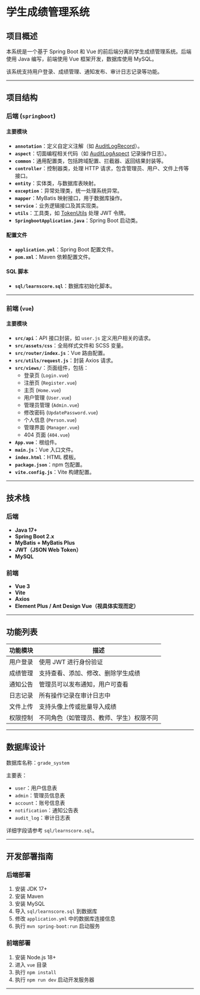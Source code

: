 # 学生成绩管理系统

## 项目概述

本系统是一个基于 Spring Boot 和 Vue 的前后端分离的学生成绩管理系统。后端使用 Java 编写，前端使用 Vue 框架开发，数据库使用 MySQL。

该系统支持用户登录、成绩管理、通知发布、审计日志记录等功能。

---

## 项目结构

### 后端 (`springboot`)

#### 主要模块

- **`annotation`**：定义自定义注解（如 [AuditLogRecord](file://C:\Users\Administrator\Desktop\grade-system\springboot\src\main\java\com\example\annotation\AuditLogRecord.java#L7-L12)）。
- **`aspect`**：切面编程相关代码（如 [AuditLogAspect](file://C:\Users\Administrator\Desktop\grade-system\springboot\src\main\java\com\example\aspect\AuditLogAspect.java#L19-L48) 记录操作日志）。
- **`common`**：通用配置类，包括跨域配置、拦截器、返回结果封装等。
- **`controller`**：控制器类，处理 HTTP 请求，包含管理员、用户、文件上传等接口。
- **`entity`**：实体类，与数据库表映射。
- **`exception`**：异常处理类，统一处理系统异常。
- **`mapper`**：MyBatis 映射接口，用于数据库操作。
- **`service`**：业务逻辑接口及其实现类。
- **`utils`**：工具类，如 [TokenUtils](file://C:\Users\Administrator\Desktop\grade-system\springboot\src\main\java\com\example\utils\TokenUtils.java#L18-L71) 处理 JWT 令牌。
- **`SpringbootApplication.java`**：Spring Boot 启动类。

#### 配置文件

- **`application.yml`**：Spring Boot 配置文件。
- **`pom.xml`**：Maven 依赖配置文件。

#### SQL 脚本

- **`sql/learnscore.sql`**：数据库初始化脚本。

---

### 前端 (`vue`)

#### 主要模块

- **`src/api`**：API 接口封装，如 `user.js` 定义用户相关的请求。
- **`src/assets/css`**：全局样式文件和 SCSS 变量。
- **`src/router/index.js`**：Vue 路由配置。
- **`src/utils/request.js`**：封装 Axios 请求。
- **`src/views/`**：页面组件，包括：
  - 登录页 (`Login.vue`)
  - 注册页 (`Register.vue`)
  - 主页 (`Home.vue`)
  - 用户管理 (`User.vue`)
  - 管理员管理 (`Admin.vue`)
  - 修改密码 (`UpdatePassword.vue`)
  - 个人信息 (`Person.vue`)
  - 管理界面 (`Manager.vue`)
  - 404 页面 (`404.vue`)
- **`App.vue`**：根组件。
- **`main.js`**：Vue 入口文件。
- **`index.html`**：HTML 模板。
- **`package.json`**：npm 包配置。
- **`vite.config.js`**：Vite 构建配置。

---

## 技术栈

### 后端

- **Java 17+**
- **Spring Boot 2.x**
- **MyBatis + MyBatis Plus**
- **JWT（JSON Web Token）**
- **MySQL**

### 前端

- **Vue 3**
- **Vite**
- **Axios**
- **Element Plus / Ant Design Vue（视具体实现而定）**

---

## 功能列表

| 功能模块 | 描述 |
|---------|------|
| 用户登录 | 使用 JWT 进行身份验证 |
| 成绩管理 | 支持查看、添加、修改、删除学生成绩 |
| 通知公告 | 管理员可以发布通知，用户可查看 |
| 日志记录 | 所有操作记录在审计日志中 |
| 文件上传 | 支持头像上传或批量导入成绩 |
| 权限控制 | 不同角色（如管理员、教师、学生）权限不同 |

---

## 数据库设计

数据库名称：`grade_system`

主要表：

- `user`：用户信息表
- `admin`：管理员信息表
- `account`：账号信息表
- `notification`：通知公告表
- `audit_log`：审计日志表

详细字段请参考 `sql/learnscore.sql`。

---

## 开发部署指南

### 后端部署

1. 安装 JDK 17+
2. 安装 Maven
3. 安装 MySQL
4. 导入 `sql/learnscore.sql` 到数据库
5. 修改 `application.yml` 中的数据库连接信息
6. 执行 `mvn spring-boot:run` 启动服务

### 前端部署

1. 安装 Node.js 18+
2. 进入 `vue` 目录
3. 执行 `npm install`
4. 执行 `npm run dev` 启动开发服务器

---
